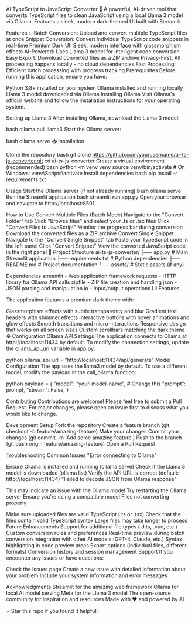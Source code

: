 AI TypeScript to JavaScript Converter 🚀
A powerful, AI-driven tool that converts TypeScript files to clean JavaScript using a local Llama 3 model via Ollama. Features a sleek, modern dark-themed UI built with Streamlit.


Features :-
Batch Conversion: Upload and convert multiple TypeScript files at once
Snippet Conversion: Convert individual TypeScript code snippets in real-time
Premium Dark UI: Sleek, modern interface with glassmorphism effects
AI-Powered: Uses Llama 3 model for intelligent code conversion
Easy Export: Download converted files as a ZIP archive
Privacy-First: All processing happens locally - no cloud dependencies
Fast Processing: Efficient batch processing with progress tracking
Prerequisites
Before running this application, ensure you have:



Python 3.8+ installed on your system
Ollama installed and running locally
Llama 3 model downloaded via Ollama
Installing Ollama
Visit Ollama's official website and follow the installation instructions for your operating system.

Setting up Llama 3
After installing Ollama, download the Llama 3 model:

bash
ollama pull llama3
Start the Ollama server:

bash
ollama serve
📥 Installation




Clone the repository
bash
git clone https://github.com/yourusername/ai-ts-js-converter.git
cd ai-ts-js-converter
Create a virtual environment (recommended)
bash
python -m venv venv
source venv/bin/activate  # On Windows: venv\Scripts\activate
Install dependencies
bash
pip install -r requirements.txt



Usage
Start the Ollama server (if not already running)
bash
ollama serve
Run the Streamlit application
bash
streamlit run app.py
Open your browser and navigate to http://localhost:8501


 How to Use
Convert Multiple Files (Batch Mode)
Navigate to the "Convert Folder" tab
Click "Browse files" and select your .ts or .tsx files
Click "Convert Files to JavaScript"
Monitor the progress bar during conversion
Download the converted files as a ZIP archive
Convert Single Snippet
Navigate to the "Convert Single Snippet" tab
Paste your TypeScript code in the left panel
Click "Convert Snippet"
View the converted JavaScript code in the right panel
📁 Project Structure
ai-ts-js-converter/
├── app.py                 # Main Streamlit application
├── requirements.txt       # Python dependencies
├── README.md             # Project documentation
└── assets/               # Static assets (if any)


Dependencies
streamlit - Web application framework
requests - HTTP library for Ollama API calls
zipfile - ZIP file creation and handling
json - JSON parsing and manipulation
io - Input/output operations
UI Features

The application features a premium dark theme with:

Glassmorphism effects with subtle transparency and blur
Gradient text headers with shimmer effects
Interactive buttons with hover animations and glow effects
Smooth transitions and micro-interactions
Responsive design that works on all screen sizes
Custom scrollbars matching the dark theme
⚙️ Configuration
Ollama API Settings
The application connects to Ollama at http://localhost:11434 by default. To modify the connection settings, update the ollama_api_url variable in app.py:

python
ollama_api_url = "http://localhost:11434/api/generate"
Model Configuration
The app uses the llama3 model by default. To use a different model, modify the payload in the call_ollama function:

python
payload = {
    "model": "your-model-name",  # Change this
    "prompt": prompt,
    "stream": False,
}

Contributing
Contributions are welcome! Please feel free to submit a Pull Request. For major changes, please open an issue first to discuss what you would like to change.

Development Setup
Fork the repository
Create a feature branch (git checkout -b feature/amazing-feature)
Make your changes
Commit your changes (git commit -m 'Add some amazing feature')
Push to the branch (git push origin feature/amazing-feature)
Open a Pull Request

Troubleshooting
Common Issues
"Error connecting to Ollama"

Ensure Ollama is installed and running (ollama serve)
Check if the Llama 3 model is downloaded (ollama list)
Verify the API URL is correct (default: http://localhost:11434)
"Failed to decode JSON from Ollama response"

This may indicate an issue with the Ollama model
Try restarting the Ollama server
Ensure you're using a compatible model
Files not converting properly

Make sure uploaded files are valid TypeScript (.ts or .tsx)
Check that the files contain valid TypeScript syntax
Large files may take longer to process
Future Enhancements
 Support for additional file types (.d.ts, .vue, etc.)
 Custom conversion rules and preferences
 Real-time preview during batch conversion
 Integration with other AI models (GPT-4, Claude, etc.)
 Syntax highlighting in code preview areas
 Export options (individual files, different formats)
 Conversion history and session management
Support
If you encounter any issues or have questions:

Check the Issues page
Create a new issue with detailed information about your problem
Include your system information and error messages


Acknowledgments
Streamlit for the amazing web framework
Ollama for local AI model serving
Meta for the Llama 3 model
The open-source community for inspiration and resources
Made with ❤️ and powered by AI

⭐ Star this repo if you found it helpful!


